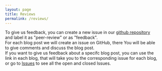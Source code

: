 ```yaml
---
layout: page
title: Reviews
permalink: /reviews/
---
```

To give us feedback, you can create a new issue in our [github repository](https://github.com/FileFighter/filefighter.github.io/issues) and label it as "peer-review" or as "feedback".  
For each blog post we will create an issue on GitHub, there You will be able to give comments and discuss the blog post.  
If you want to give us feedback about a specifc blog post, you can use the link in each blog, that will take you to the corresponding issue for each blog,  
or go to <a href="https://github.com/FileFighter/filefighter.github.io/issues">Issues</a> to see all the open and closed Issues.
